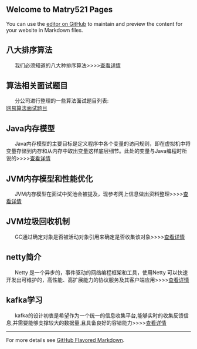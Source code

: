 ## Welcome to Matry521 Pages

You can use the [editor on GitHub](https://github.com/matry521/matry521.github.io/edit/master/README.md) to maintain and preview the content for your website in Markdown files.

## 八大排序算法
&nbsp;&nbsp;&nbsp;&nbsp;&nbsp;&nbsp;我们必须知道的八大种排序算法>>>>[查看详情](算法/排序算法.md)

## 算法相关面试题目
&nbsp;&nbsp;&nbsp;&nbsp;&nbsp;&nbsp;分公司进行整理的一些算法面试题目列表:<br/>
[网易算法面试题目](算法/算法面试题/网易算法面试题.md)

## Java内存模型
&nbsp;&nbsp;&nbsp;&nbsp;&nbsp;&nbsp;Java内存模型的主要目标是定义程序中各个变量的访问规则，即在虚拟机中将变量存储到内存和从内存中取出变量这样底层细节。此处的变量与Java编程时所说的>>>>[查看详情](底层实现/Java内存模型.md)

## JVM内存模型和性能优化
&nbsp;&nbsp;&nbsp;&nbsp;&nbsp;&nbsp;JVM内存模型在面试中奖池会被提及，现参考网上信息做出资料整理>>>>[查看详情](底层实现/JVM内存模型.md)

## JVM垃圾回收机制
&nbsp;&nbsp;&nbsp;&nbsp;&nbsp;&nbsp;GC通过确定对象是否被活动对象引用来确定是否收集该对象>>>>[查看详情](底层实现/JVM垃圾回收机制.md)

## netty简介
&nbsp;&nbsp;&nbsp;&nbsp;&nbsp;&nbsp;Netty 是一个异步的，事件驱动的网络编程框架和工具，使用Netty 可以快速开发出可维护的，高性能、高扩展能力的协议服务及其客户端应用>>>>[查看详情](网络框架/netty.md)

## kafka学习
&nbsp;&nbsp;&nbsp;&nbsp;&nbsp;&nbsp;kafka的设计初衷是希望作为一个统一的信息收集平台,能够实时的收集反馈信息,并需要能够支撑较大的数据量,且具备良好的容错能力>>>>[查看详情](消息队列/kafka.md)

__________________________

For more details see [GitHub Flavored Markdown](https://guides.github.com/features/mastering-markdown/).